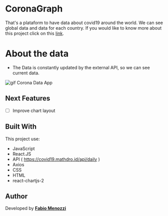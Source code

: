 # CoronaGraph
That's a plataform to have data about covid19 around the world. We can see global data and data for each country.
If you would like to know more about this project click on this [link](https://www.coronagraph.tk/).

# About the data
* The Data is constantly updated by the external API, so we can see current data.

<img src="https://res.cloudinary.com/menozzi/image/upload/v1604078319/project2/coronaapp_grsgft.gif" alt="gif Corona Data App">

## Next Features
- [ ] Improve chart layout

## Built With
This project use:
* JavaScript
* React.JS
* API ( https://covid19.mathdro.id/api/daily )
* Axios
* CSS
* HTML
* react-chartjs-2

## Author

Developed by [**Fabio Menozzi**](https://www.linkedin.com/in/menozzi-fabio/)
